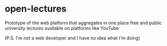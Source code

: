 # open-lectures
Prototype of the web platform that aggregates in one place free and public university lectures available on platforms like YouTube

(P.S. I'm not a web developer and I have no idea what I'm doing)
